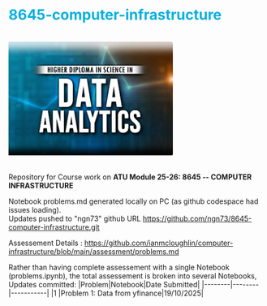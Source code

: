 # <font color = "sky blue">8645-computer-infrastructure</font>

</br>![Data Analytics](https://github.com/ngn73/4122_progamming_and_scripting/blob/main/resources/data_analytics.png?raw=true)</br></br>

Repository for Course work on **ATU Module 25-26: 8645 -- COMPUTER INFRASTRUCTURE**

Notebook problems.md generated locally on PC (as github codespace had issues loading).    
Updates pushed to "ngn73" github URL https://github.com/ngn73/8645-computer-infrastructure.git

Assessement Details : https://github.com/ianmcloughlin/computer-infrastructure/blob/main/assessment/problems.md

Rather than having complete assessement with a single Notebook (problems.ipynb), the total assessement is broken into several Notebooks, 
Updates committed:
|Problem|Notebook|Date Submitted|
|--------|--------|-----------|
|1 |Problem 1: Data from yfinance|19/10/2025|
